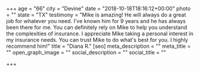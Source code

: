 +++
age = "66"
city = "Devine"
date = "2018-10-18T18:16:12+00:00"
photo = ""
state = "TX"
testimony = "Mike is amazing! He will always do a great job for whatever you need. I've known him for 9 years and he has always been there for me. You can definitely rely on Mike to help you understand the complexities of insurance. I appreciate Mike taking a personal interest in my insurance needs. You can trust Mike to do what's best for you. I highly recommend him!"
title = "Diana R."
[seo]
meta_description = ""
meta_title = ""
open_graph_image = ""
social_description = ""
social_title = ""

+++
